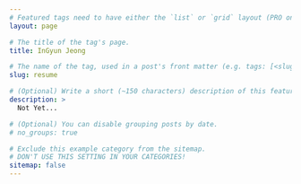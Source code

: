 ```yaml
---
# Featured tags need to have either the `list` or `grid` layout (PRO only).
layout: page

# The title of the tag's page.
title: InGyun Jeong

# The name of the tag, used in a post's front matter (e.g. tags: [<slug>]).
slug: resume

# (Optional) Write a short (~150 characters) description of this featured tag.
description: >
  Not Yet...

# (Optional) You can disable grouping posts by date.
# no_groups: true

# Exclude this example category from the sitemap.
# DON'T USE THIS SETTING IN YOUR CATEGORIES!
sitemap: false
--- 
```

